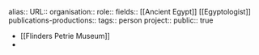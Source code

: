 alias::
URL::
organisation::
role::
fields:: [[Ancient Egypt]] [[Egyptologist]] 
publications-productions:: 
tags:: person
project::
public:: true

- [[Flinders Petrie Museum]]
-
